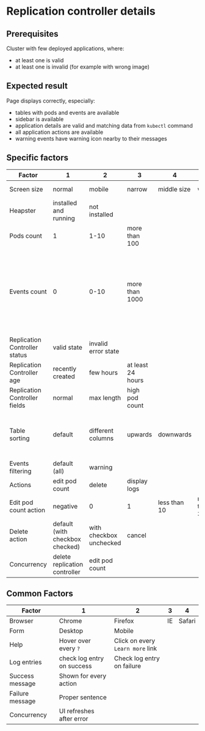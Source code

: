 # Replication controller details

## Prerequisites
Cluster with few deployed applications, where: 

* at least one is valid
* at least one is invalid (for example with wrong image) 

## Expected result
Page displays correctly, especially:

* tables with pods and events are available
* sidebar is available
* application details are valid and matching data from `kubectl` command
* all application actions are available
* warning events have warning icon nearby to their messages

## Specific factors

| Factor                        | 1                               | 2                       | 3                 | 4             | 5            | 6               | 7          | 8      | Comment                                                                               |
|-------------------------------|---------------------------------|-------------------------|-------------------|---------------|--------------|-----------------|------------|--------|---------------------------------------------------------------------------------------|
| Screen size                   | normal                          | mobile                  | narrow            | middle size   | wide         | active resizing |            |        |                                                                                       |
| Heapster                      | installed and running           | not installed           |                   |               |              |                 |            |        |                                                                                       |
| Pods count                    | 1                               | 1-10                    | more than 100     |               |              |                 |            |        |                                                                                       |
| Events count                  | 0                               | 0-10                    | more than 1000    |               |              |                 |            |        | events number can be changed for example by scaling replication controller pods count |
| Replication Controller status | valid state                     | invalid error state     |                   |               |              |                 |            |        |                                                                                       |
| Replication Controller age    | recently created                | few hours               | at least 24 hours |               |              |                 |            |        |                                                                                       |
| Replication Controller fields | normal                          | max length              | high pod count    |               |              |                 |            |        |                                                                                       |
| Table sorting                 | default                         | different columns       | upwards           | downwards     |              |                 |            |        | arrow near column header indicates sort order                                         |
| Events filtering              | default (all)                   | warning                 |                   |               |              |                 |            |        |                                                                                       |
| Actions                       | edit pod count                  | delete                  | display logs      |               |              |                 |            |        |                                                                                       |
| Edit pod count action         | negative                        | 0                       | 1                 |  less than 10 | more than 30 | empty           | scale down | cancel |                                                                                       |
| Delete action                 | default (with checkbox checked) | with checkbox unchecked | cancel            |               |              |                 |            |        |                                                                                       |
| Concurrency                   | delete replication controller   | edit pod count          |                   |               |              |                 |            |        |                                                                                       |

## Common Factors

| Factor          | 1                          | 2                                | 3  | 4      |
|-----------------|----------------------------|----------------------------------|----|--------|
| Browser         | Chrome                     | Firefox                          | IE | Safari |
| Form            | Desktop                    | Mobile                           |    |        |
| Help            | Hover over every `?`       | Click on every `Learn more` link |    |        |
| Log entries     | check log entry on success | Check log entry on failure       |    |        |
| Success message | Shown for every action     |                                  |    |        |
| Failure message | Proper sentence            |                                  |    |        |
| Concurrency     | UI refreshes after error   |                                  |    |        |
